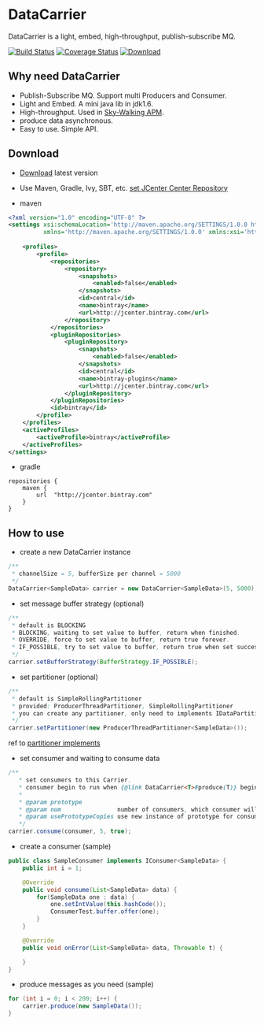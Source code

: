 # DataCarrier
DataCarrier is a light, embed, high-throughput, publish-subscribe MQ.

[![Build Status](https://travis-ci.org/wu-sheng/DataCarrier.svg?branch=master)](https://travis-ci.org/wu-sheng/DataCarrier)
[![Coverage Status](https://coveralls.io/repos/github/wu-sheng/DataCarrier/badge.svg?branch=master&q=2)](https://coveralls.io/github/wu-sheng/DataCarrier?branch=master&q=2)
[ ![Download](https://api.bintray.com/packages/wu-sheng/DataCarrier/com.a.eye.data-carrier/images/download.svg) ](https://bintray.com/wu-sheng/DataCarrier/com.a.eye.data-carrier/_latestVersion)

## Why need DataCarrier
- Publish-Subscribe MQ. Support multi Producers and Consumer.
- Light and Embed. A mini java lib in jdk1.6.
- High-throughput. Used in [Sky-Walking APM](https://github.com/wu-sheng/sky-walking).
- produce data asynchronous.
- Easy to use. Simple API.

## Download
- [Download](https://bintray.com/wu-sheng/DataCarrier/com.a.eye.data-carrier/_latestVersion) latest version
- Use Maven, Gradle, Ivy, SBT, etc. [set JCenter Center Repository](https://bintray.com/bintray/jcenter?filterByPkgName=com.a.eye.data-carrier)
		
- maven
```xml
<?xml version="1.0" encoding="UTF-8" ?>
<settings xsi:schemaLocation='http://maven.apache.org/SETTINGS/1.0.0 http://maven.apache.org/xsd/settings-1.0.0.xsd'
          xmlns='http://maven.apache.org/SETTINGS/1.0.0' xmlns:xsi='http://www.w3.org/2001/XMLSchema-instance'>
    
    <profiles>
        <profile>
            <repositories>
                <repository>
                    <snapshots>
                        <enabled>false</enabled>
                    </snapshots>
                    <id>central</id>
                    <name>bintray</name>
                    <url>http://jcenter.bintray.com</url>
                </repository>
            </repositories>
            <pluginRepositories>
                <pluginRepository>
                    <snapshots>
                        <enabled>false</enabled>
                    </snapshots>
                    <id>central</id>
                    <name>bintray-plugins</name>
                    <url>http://jcenter.bintray.com</url>
                </pluginRepository>
            </pluginRepositories>
            <id>bintray</id>
        </profile>
    </profiles>
    <activeProfiles>
        <activeProfile>bintray</activeProfile>
    </activeProfiles>
</settings>
```

- gradle
```
repositories {
    maven {
        url  "http://jcenter.bintray.com" 
    }
}
```

## How to use
- create a new DataCarrier instance
```java
/**
 * channelSize = 5, bufferSize per channel = 5000
 */
DataCarrier<SampleData> carrier = new DataCarrier<SampleData>(5, 5000);
```

- set message buffer strategy (optional)
```java
/**
 * default is BLOCKING
 * BLOCKING, waiting to set value to buffer, return when finished.
 * OVERRIDE, force to set value to buffer, return true forever.
 * IF_POSSIBLE, try to set value to buffer, return true when set successfully.
 */
carrier.setBufferStrategy(BufferStrategy.IF_POSSIBLE);
```

- set partitioner (optional)
```java
/**
 * default is SimpleRollingPartitioner
 * provided: ProducerThreadPartitioner, SimpleRollingPartitioner
 * you can create any partitioner, only need to implements IDataPartitioner interface
 */
carrier.setPartitioner(new ProducerThreadPartitioner<SampleData>());
```
ref to [partitioner implements](src/main/java/com/a/eye/datacarrier/partition)

- set consumer and waiting to consume data
```java
/**
   * set consumers to this Carrier.
   * consumer begin to run when {@link DataCarrier<T>#produce(T)} begin to work.
   *
   * @param prototype
   * @param num                number of consumers, which consumer will run as a independent thread
   * @param usePrototypeCopies use new instance of prototype for consumer, it will work only when prototype class have default constructor
   */
carrier.consume(consumer, 5, true);
```

- create a consumer (sample)
```java
public class SampleConsumer implements IConsumer<SampleData> {
    public int i = 1;

    @Override
    public void consume(List<SampleData> data) {
        for(SampleData one : data) {
            one.setIntValue(this.hashCode());
            ConsumerTest.buffer.offer(one);
        }
    }

    @Override
    public void onError(List<SampleData> data, Throwable t) {

    }
}
```

- produce messages as you need (sample)
```java
for (int i = 0; i < 200; i++) {
    carrier.produce(new SampleData());
}
```
